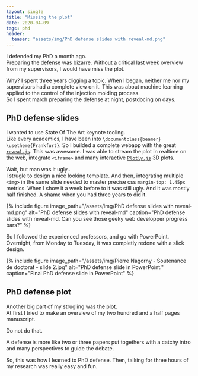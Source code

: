 ```yaml
---
layout: single
title: "Missing the plot"
date: 2020-04-09
tags: phd
header:
  teaser: "assets/img/PhD defense slides with reveal-md.png"
---
```


I defended my PhD a month ago.  
Preparing the defense was bizarre. Without a critical last week overview from my supervisors, I would have miss the plot.  

Why? I spent three years digging a topic.
When I began, neither me nor my supervisors had a complete view on it.
This was about machine learning applied to the control of the injection molding process.  
So I spent march preparing the defense at night, postdocing on days.  

## PhD defense slides

I wanted to use State Of The Art keynote tooling.  
Like every academics, I have been into `\documentclass{beamer} \usetheme{Frankfurt}`.
So I builded a complete webapp with the great [`reveal.js`](https://revealjs.com/).
This was awesome. I was able to stream the plot in realtime on the web, integrate `<iframe>` and many interactive [`Plotly.js`](https://plotly.com/javascript/) 3D plots.

Wait, but man was it ugly..  
I strugle to design a nice looking template. And then, integrating multiple `<img>` in the same slide needed to master precise css `margin-top: 1.45px` metrics.
When I show it a week before to it was still ugly. And it was mostly half finished. A shame when you had three years to did it.  

{% include figure image_path="/assets/img/PhD defense slides with reveal-md.png" alt="PhD defense slides with reveal-md" caption="PhD defense slides with reveal-md. Can you see those geeky web developper progress bars?" %}

So I followed the experienced professors, and go with PowerPoint. Overnight, from Monday to Tuesday, it was completly redone with a slick design.  

{% include figure image_path="/assets/img/Pierre Nagorny - Soutenance de doctorat - slide 2.jpg" alt="PhD defense slide in PowerPoint." caption="Final PhD defense slide in PowerPoint" %}

## PhD defense plot
Another big part of my strugling was the plot.  
At first I tried to make an overview of my two hundred and a half pages manuscript.  

Do not do that.  

A defense is more like two or three papers put togethers with a catchy intro and many perspectives to guide the debate.  


So, this was how I learned to PhD defense.
Then, talking for three hours of my research was really easy and fun.
